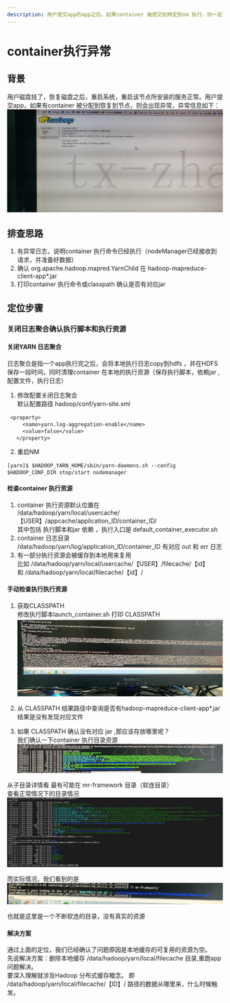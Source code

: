 ```yaml
---
description: 用户提交app的app之后，如果container 被提交到特定到nm 执行，则一定会异常（could not find or load main class org.apache.hadoop.mapred.YarnChild），进而导致app执行失败
---
```


# container执行异常
## 背景
用户磁盘挂了，恢复磁盘之后，重启系统，重启该节点所安装的服务正常。用户提交app，如果有container 被分配到恢复到节点，则会出现异常，异常信息如下：  
![](/images/exe1.png)

## 排查思路
1. 有异常日志，说明container 执行命令已经执行（nodeManager已经接收到请求，并准备好数据）
2. 确认 org.apache.hadoop.mapred.YarnChild 在 hadoop-mapreduce-client-app*.jar
3. 打印container 执行命令或classpath 确认是否有对应jar

## 定位步骤
### 关闭日志聚合确认执行脚本和执行资源
#### 关闭YARN 日志聚合
日志聚合是指一个app执行完之后，会将本地执行日志copy到hdfs ，并在HDFS 保存一段时间，同时清理container 在本地的执行资源（保存执行脚本，依赖jar ,配置文件，执行日志）  
 1. 修改配置关闭日志聚合   
默认配置路径 hadoop/conf/yarn-site.xml    
```
 <property>
     <name>yarn.log-aggregation-enable</name>
     <value>false</value>
   </property>
```

 2. 重启NM
```
[yarn]$ $HADOOP_YARN_HOME/sbin/yarn-daemons.sh --config $HADOOP_CONF_DIR stop/start nodemanager
```

#### 检查container 执行资源
 1. container 执行资源默认位置在   
/data/hadoop/yarn/local/usercache/【USER】/appcache/application_ID/container_ID/    
其中包括 执行脚本和jar 依赖 ，执行入口是 default_container_executor.sh  
 2. container 日志目录   
/data/hadoop/yarn/log/application_ID/container_ID 有对应 out 和 err 日志
 3. 有一部分执行资源会被缓存到本地用来复用  
比如 /data/hadoop/yarn/local/usercache/【USER】/filecache/【id】   
和  /data/hadoop/yarn/local/filecache/【id】/  

#### 手动检查执行执行资源
1. 获取CLASSPATH   
修改执行脚本launch_container.sh 打印 CLASSPATH   
![](/images/exe2.png)

2. 从 CLASSPATH 结果路径中查询是否有hadoop-mapreduce-client-app*.jar   
结果是没有发现对应文件

3. 如果 CLASSPATH 确认没有对应 jar ,那应该存放哪里呢？   
我们确认一下container 执行目录资源   
![](/images/exe3.png)  

从子目录详情看 最有可能在 mr-framework 目录（软连目录）  
查看正常情况下的目录情况  
![](/images/exe5.png)  

而实际情况，我们看到的是   
![](/images/exe4.png)  

也就是这里是一个不断软连的目录，没有真实的资源

#### 解决方案
通过上面的定位，我们已经确认了问题原因是本地缓存的可复用的资源为空。  
先说解决方案：删除本地缓存 /data/hadoop/yarn/local/filecache 目录,重跑app 问题解决。  
要深入理解就涉及Hadoop 分布式缓存概念。
即 /data/hadoop/yarn/local/filecache/【ID】/ 路径的数据从哪里来，什么时候触发。
